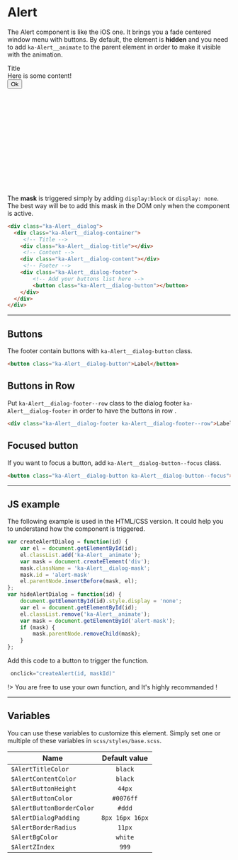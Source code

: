 # Alert

The Alert  component is like the iOS one. It brings you a fade centered window menu with buttons. By default, the element is **hidden** and you need to add `ka-Alert__animate` to the parent element in order to make it visible with the animation.

<div class="demo-block" style="height: 280px;">
    <div class="ka-Alert__dialog" style="display: block; position: absolute;">
        <div class="ka-Alert__dialog-container">
        <!-- Title -->
        <div class="ka-Alert__dialog-title">Title</div>
        <!-- Content -->
        <div class="ka-Alert__dialog-content">
        Here is some content!        
        </div>
        <!-- Footer -->
        <div class="ka-Alert__dialog-footer">
            <!-- Add your buttons list here -->
            <button class="ka-Alert__dialog-button">Ok</button>
        </div>
        </div>
    </div>
    <div class="ka-Alert__dialog-mask" style="position: absolute;"></div>
</div>

The **mask** is triggered simply by adding `display:block` or `display: none`. The best way will be to add this mask in the DOM only when the component is active.

```html
<div class="ka-Alert__dialog">
  <div class="ka-Alert__dialog-container">
     <!-- Title -->
    <div class="ka-Alert__dialog-title"></div>
     <!-- Content -->
    <div class="ka-Alert__dialog-content"></div>
     <!-- Footer -->
    <div class="ka-Alert__dialog-footer">
        <!-- Add your buttons list here -->
        <button class="ka-Alert__dialog-button"></button>
    </div>
  </div>
</div>
```
***

## Buttons
The footer contain buttons with `ka-Alert__dialog-button` class.
```html
<button class="ka-Alert__dialog-button">Label</button>
```

##  Buttons in Row
Put `ka-Alert__dialog-footer--row` class to the dialog footer `ka-Alert__dialog-footer` in order to have the buttons in row .
```html
<div class="ka-Alert__dialog-footer ka-Alert__dialog-footer--row">Label</div>
```

##  Focused button
If you want to focus a button, add `ka-Alert__dialog-button--focus` class.
```html
<button class="ka-Alert__dialog-button ka-Alert__dialog-button--focus">Label</button>
```

***
## JS example
The following example is used in the HTML/CSS version. It could help you to understand how the component is triggered.

```js
var createAlertDialog = function(id) {
    var el = document.getElementById(id);
    el.classList.add('ka-Alert__animate');
    var mask = document.createElement('div');
    mask.className = 'ka-Alert__dialog-mask';
    mask.id = 'alert-mask'
    el.parentNode.insertBefore(mask, el);
};
var hideAlertDialog = function(id) {
    document.getElementById(id).style.display = 'none';
    var el = document.getElementById(id);
    el.classList.remove('ka-Alert__animate');
    var mask = document.getElementById('alert-mask');
    if (mask) {
        mask.parentNode.removeChild(mask);
    }
};
```

Add this code to a button to trigger the function.
```js
 onclick="createAlert(id, maskId)"
```
!> You are free to use your own function, and It's highly recommanded !

***
Variables
------
You can use these variables to customize this element. Simply set one or multiple of these variables in `scss/styles/base.scss`.

| Name  | Default value |
| ------- |:-----------:|
|`$AlertTitleColor` | `black` |
|`$AlertContentColor` | `black` |
|`$AlertButtonHeight` | `44px` |
|`$AlertButtonColor` | `#0076ff` |
|`$AlertButtonBorderColor` | `#ddd` |
|`$AlertDialogPadding` | `8px 16px 16px` |
|`$AlertBorderRadius` | `11px` |
|`$AlertBgColor` | `white` |
|`$AlertZIndex` | `999` |